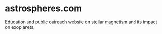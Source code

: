 # astrospheres.com
Education and public outreach website on stellar magnetism and its impact on exoplanets.
